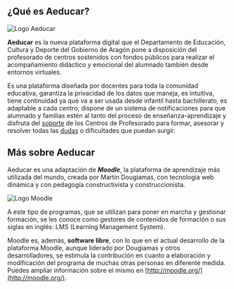 ## ¿Qué es Aeducar?

![Logo Aeducar](https://moodle.catedu.es/pluginfile.php/105774/mod_page/content/2/Logo%20Aeducar.png)

  

**Aeducar** es la nueva plataforma digital que el Departamento de Educación, Cultura y Deporte del Gobierno de Aragón pone a disposición del profesorado de centros sostenidos con fondos públicos para realizar el acompañamiento didáctico y emocional del alumnado también desde entornos virtuales.

Es una plataforma diseñada por docentes para toda la comunidad educativa, garantiza la privacidad de los datos que maneja, es intuitiva, tiene continuidad ya que va a ser usada desde infantil hasta bachillerato, es adaptable a cada centro, dispone de un sistema de notificaciones para que alumnado y familias estén al tanto del proceso de enseñanza-aprendizaje y disfruta del [soporte](https://moodle.catedu.es/mod/book/view.php?id=20163 "Soporte") de los Centros de Profesorado para formar, asesorar y resolver todas las [dudas](https://moodle.catedu.es/mod/forum/view.php?id=20154 "Dudas") o dificultades que puedan surgir.

## Más sobre Aeducar

Aeducar es una adaptación de _**Moodle**_, la plataforma de aprendizaje más utilizada del mundo, creada por Martin Dougiamas, con tecnología web dinámica y con pedagogía constructivista y construccionista.

![Logo Moodle](https://moodle.catedu.es/pluginfile.php/105774/mod_page/content/2/Moodle-logo.svg.png)  

A este tipo de programas, que se utilizan para poner en marcha y gestionar formación, se les conoce como gestores de contenidos de formación o sus siglas en inglés: LMS (Learning Management System).

Moodle es, además, **software libre**, con lo que en el actual desarrollo de la plataforma Moodle, aunque liderado por Dougiamas y otros desarrolladores, se estimula la contribución en cuanto a elaboración y modificación del programa de muchas otras personas en diferente medida. Puedes ampliar información sobre el mismo en [http://moodle.org/](http://moodle.org/).

  

